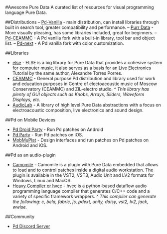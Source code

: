 #Awesome Pure Data
A curated list of resources for visual programming language Pure Data.

##Distributions
– [Pd-Vanilla](http://msp.ucsd.edu/software.html) - main distribution, can install libraries through built in search tool, greater compatibility and performance.
– [Purr Data](https://www.purrdata.net/) - More visually pleasing, has some libraries included, great for beginners.
– [Pd-CEAMMC](https://github.com/uliss/pure-data/releases) - A Pd vanilla fork with a built-in library, tool bar and object list.
– [Pd-next](https://github.com/sebshader/pdnext/releases/) - A Pd vanilla fork with color customization.

##Libraries
- [else](https://github.com/porres/pd-else) - ELSE is a big library for Pure Data that provides a cohesive system for computer music, it also serves as a basis for an Live Electronics Tutorial by the same author, Alexandre Torres Porres.
- [CEAMMC](https://github.com/uliss/pure-data/releases) - General purpose Pd distribution and library used for work and education purposes in Centre of electoacoustic music of Moscow Conservatory (CEAMMC) and ZIL-electro studio.
*^ This library has plenty of GUI objects such as Knobs, Arrays, Sliders, Waveform Displays, etc.*
- [AudioLab](https://github.com/solipd/AudioLab) - A library of high level Pure Data abstractions with a focus on electroacoustic composition, live electronics and sound design.

##Pd on Mobile Devices
- [Pd Droid Party](https://droidparty.net/) - Run Pd patches on Android
- [Pd Party](http://danomatika.com/code/pdparty) - Run Pd patches on iOS.
- [MobMuPlat](https://danieliglesia.com/mobmuplat/) - Design interfaces and run patches on Pd patches on Android and iOS.

##Pd as an audio-plugin
- [Camomile](https://github.com/pierreguillot/Camomile/releases) - Camomile is a plugin with Pure Data embedded that allows to load and to control patches inside a digital audio workstation. The plugin is available in the VST2, VST3, Audio Unit and LV2 formats for Windows, Linux and MacOS.
- [Heavy Compiler or hvcc](https://github.com/Wasted-Audio/hvcc) - hvcc is a python-based dataflow audio programming language compiler that generates C/C++ code and a variety of specific framework wrappers.
*^ This compiler can generate the following: c, bela, fabric, js, pdext, unity, daisy, vst2, lv2, jack, wwise.*

##Community
- [Pd Discord Server](https://discord.gg/aNd8RrT)
